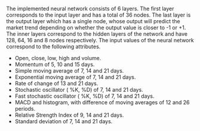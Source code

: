 The implemented neural network consists of 6 layers. The first layer corresponds to the input layer and has a total of 36 nodes. The last layer is the output layer which has a single node, whose output will predict the market trend depending on whether the output value is closer to -1 or +1. The inner layers correspond to the hidden layers of the network and have 128, 64, 16 and 8 nodes respectively. 
The input values of the neural network correspond to the following attributes.

* Open, close, low, high and volume.
* Momentum of 5, 10 and 15 days.
* Simple moving average of 7, 14 and 21 days.
* Exponential moving average of 7, 14 and 21 days.
* Rate of change of 13 and 21 days.
* Stochastic oscillator ( %K, %D) of 7, 14 and 21 days.
* Fast stochastic oscillator ( %K, %D) of 7, 14 and 21 days.
* MACD and histogram, with difference of moving averages of 12 and 26 periods.
* Relative Strength Index of 9, 14 and 21 days.
* Standard deviation of 7, 14 and 21 days.

